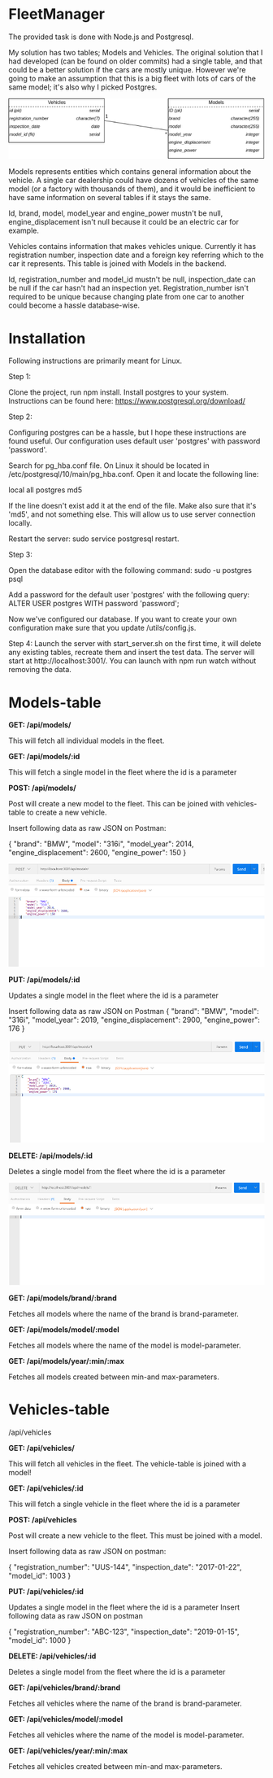 # FleetManager

The provided task is done with Node.js and Postgresql. 

My solution has two tables; Models and Vehicles. The original solution that I had developed (can be found on older commits) had a single table, and that could be a better solution if the cars are mostly unique. However we're going to make an assumption that this is a big fleet with lots of cars of the same model; it's also why I picked Postgres.

![diagram](images/diagram.png)

Models represents entities which contains general information about the vehicle. A single car dealership could have dozens of vehicles of the same model (or a factory with thousands of them), and it would be inefficient to have same information on several tables if it stays the same. 

Id, brand, model, model_year and engine_power mustn't be null, engine_displacement isn't null because it could be an electric car for example.

Vehicles contains information that makes vehicles unique. Currently it has registration number, inspection date and a foreign key referring which to the car it represents. This table is joined with Models in the backend.

Id, registration_number and model_id mustn't be null, inspection_date can be null if the car hasn't had an inspection yet. Registration_number isn't required to be unique because changing plate from one car to another could become a hassle database-wise.

# Installation
Following instructions are primarily meant for Linux.

Step 1: 

Clone the project, run npm install. Install postgres to your system. Instructions can be found here: https://www.postgresql.org/download/

Step 2: 

Configuring postgres can be a hassle, but I hope these instructions are found useful. Our configuration uses default user 'postgres' with password 'password'.

Search for pg_hba.conf file. On Linux it should be located in /etc/postgresql/10/main/pg_hba.conf. Open it and locate the following line:

local all postgres md5

If the line doesn't exist add it at the end of the file. Make also sure that it's 'md5', and not something else. This will allow us to use server connection locally.

Restart the server: sudo service postgresql restart.

Step 3:

Open the database editor with the following command:
sudo -u postgres psql

Add a password for the default user 'postgres' with the following query:
ALTER USER postgres WITH password 'password';

Now we've configured our database. If you want to create your own configuration make sure that you update /utils/config.js.

Step 4: Launch the server with start_server.sh on the first time, it will delete any existing tables, recreate them and insert the test data. The server will start at http://localhost:3001/. You can launch with npm run watch without removing the data.

# Models-table
**GET: /api/models/**

This will fetch all individual models in the fleet.

**GET: /api/models/:id**

This will fetch a single model in the fleet where the id is a parameter

**POST: /api/models/**

Post will create a new model to the fleet. This can be joined with vehicles-table to create a new vehicle.

Insert following data as raw JSON on Postman:

{
    "brand": "BMW",
    "model": "316i",
    "model_year": 2014,
    "engine_displacement": 2600,
    "engine_power": 150
}

![model-post](images/model-post.png)

**PUT: /api/models/:id**

Updates a single model in the fleet where the id is a parameter

Insert following data as raw JSON on Postman
{
    "brand": "BMW",
    "model": "316i",
    "model_year": 2019,
    "engine_displacement": 2900,
    "engine_power": 176
}


![model-put](images/model-put.png)

**DELETE: /api/models/:id**

Deletes a single model from the fleet where the id is a parameter


![model-delete](images/model-delete.png)

**GET: /api/models/brand/:brand**

Fetches all models where the name of the brand is brand-parameter.

**GET: /api/models/model/:model**

Fetches all models where the name of the model is model-parameter.

**GET: /api/models/year/:min/:max**

Fetches all models created between min-and max-parameters. 

# Vehicles-table
/api/vehicles

**GET: /api/vehicles/**

This will fetch all vehicles in the fleet. The vehicle-table is joined with a model!

**GET: /api/vehicles/:id**

This will fetch a single vehicle in the fleet where the id is a parameter

**POST: /api/vehicles**

Post will create a new vehicle to the fleet. This must be joined with a model.

Insert following data as raw JSON on postman:

{
	"registration_number": "UUS-144",
	"inspection_date": "2017-01-22",
	"model_id": 1003
}

**PUT: /api/vehicles/:id**

Updates a single model in the fleet where the id is a parameter
Insert following data as raw JSON on postman

{
	"registration_number": "ABC-123",
	"inspection_date": "2019-01-15",
	"model_id": 1000
}

**DELETE: /api/vehicles/:id**

Deletes a single model from the fleet where the id is a parameter

**GET: /api/vehicles/brand/:brand**

Fetches all vehicles where the name of the brand is brand-parameter.

**GET: /api/vehicles/model/:model**

Fetches all vehicles where the name of the model is model-parameter.

**GET: /api/vehicles/year/:min/:max**

Fetches all vehicles created between min-and max-parameters. 

